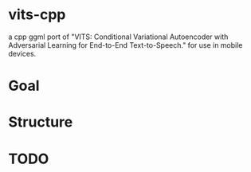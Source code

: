 # vits-cpp

a cpp ggml port of "VITS: Conditional Variational Autoencoder with Adversarial Learning for End-to-End Text-to-Speech." for use in mobile devices. 

# Goal

# Structure

# TODO
